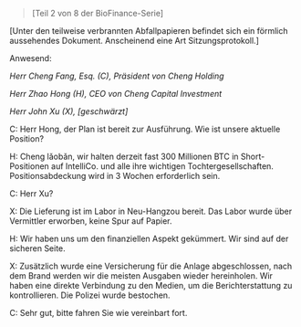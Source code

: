 >[Teil 2 von 8 der BioFinance-Serie]  

[Unter den teilweise verbrannten Abfallpapieren befindet sich ein förmlich aussehendes Dokument. Anscheinend eine Art Sitzungsprotokoll.]  

Anwesend: 

*Herr Cheng Fang, Esq. (C), Präsident von Cheng Holding*

*Herr Zhao Hong (H), CEO von Cheng Capital Investment*

*Herr John Xu (X), [geschwärzt]*

C: Herr Hong, der Plan ist bereit zur Ausführung. Wie ist unsere aktuelle Position?

H: Cheng lǎobǎn, wir halten derzeit fast 300 Millionen BTC in Short-Positionen auf IntelliCo. und alle ihre wichtigen Tochtergesellschaften. Positionsabdeckung wird in 3 Wochen erforderlich sein.

C: Herr Xu?

X: Die Lieferung ist im Labor in Neu-Hangzou bereit. Das Labor wurde über Vermittler erworben, keine Spur auf Papier.

H: Wir haben uns um den finanziellen Aspekt gekümmert. Wir sind auf der sicheren Seite.

X: Zusätzlich wurde eine Versicherung für die Anlage abgeschlossen, nach dem Brand werden wir die meisten Ausgaben wieder hereinholen. Wir haben eine direkte Verbindung zu den Medien, um die Berichterstattung zu kontrollieren. Die Polizei wurde bestochen.

C: Sehr gut, bitte fahren Sie wie vereinbart fort.

